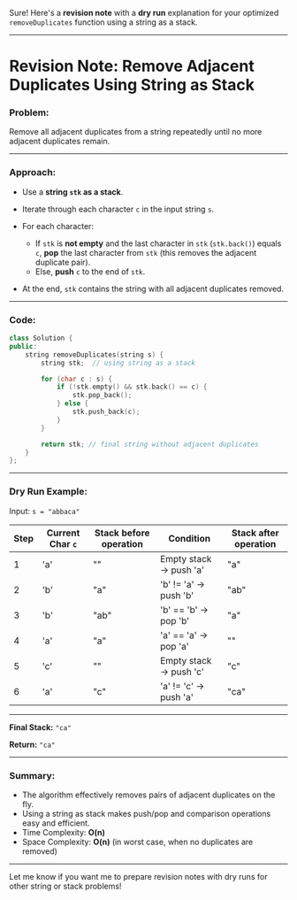 Sure! Here's a **revision note** with a **dry run** explanation for your optimized `removeDuplicates` function using a string as a stack.

---

# Revision Note: Remove Adjacent Duplicates Using String as Stack

### Problem:

Remove all adjacent duplicates from a string repeatedly until no more adjacent duplicates remain.

---

### Approach:

* Use a **string `stk` as a stack**.
* Iterate through each character `c` in the input string `s`.
* For each character:

  * If `stk` is **not empty** and the last character in `stk` (`stk.back()`) equals `c`, **pop** the last character from `stk` (this removes the adjacent duplicate pair).
  * Else, **push** `c` to the end of `stk`.
* At the end, `stk` contains the string with all adjacent duplicates removed.

---

### Code:

```cpp
class Solution {
public:
    string removeDuplicates(string s) {
        string stk;  // using string as a stack

        for (char c : s) {
            if (!stk.empty() && stk.back() == c) {
                stk.pop_back();
            } else {
                stk.push_back(c);
            }
        }

        return stk; // final string without adjacent duplicates
    }
};
```

---

### Dry Run Example:

Input: `s = "abbaca"`

| Step | Current Char `c` | Stack before operation | Condition              | Stack after operation |
| ---- | ---------------- | ---------------------- | ---------------------- | --------------------- |
| 1    | 'a'              | ""                     | Empty stack → push 'a' | "a"                   |
| 2    | 'b'              | "a"                    | 'b' != 'a' → push 'b'  | "ab"                  |
| 3    | 'b'              | "ab"                   | 'b' == 'b' → pop 'b'   | "a"                   |
| 4    | 'a'              | "a"                    | 'a' == 'a' → pop 'a'   | ""                    |
| 5    | 'c'              | ""                     | Empty stack → push 'c' | "c"                   |
| 6    | 'a'              | "c"                    | 'a' != 'c' → push 'a'  | "ca"                  |

---

**Final Stack:** `"ca"`

**Return:** `"ca"`

---

### Summary:

* The algorithm effectively removes pairs of adjacent duplicates on the fly.
* Using a string as stack makes push/pop and comparison operations easy and efficient.
* Time Complexity: **O(n)**
* Space Complexity: **O(n)** (in worst case, when no duplicates are removed)

---

Let me know if you want me to prepare revision notes with dry runs for other string or stack problems!
